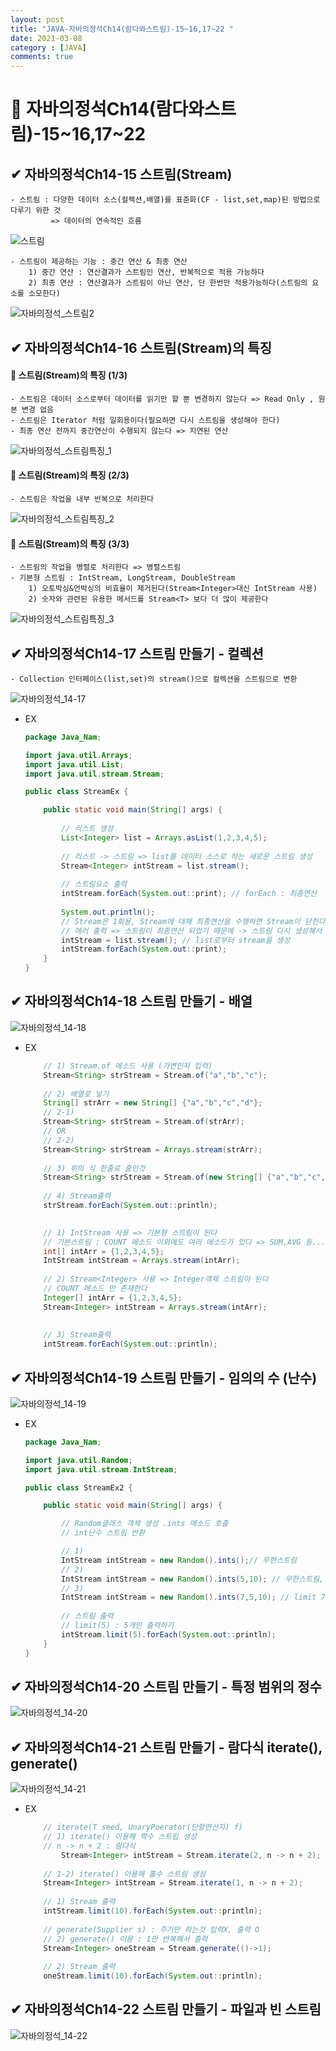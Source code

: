 ```yaml
---
layout: post
title: "JAVA-자바의정석Ch14(람다와스트림)-15~16,17~22 "
date: 2021-03-08
category : [JAVA]
comments: true
---
```


# 🔶 자바의정석Ch14(람다와스트림)-15~16,17~22 

## ✔ 자바의정석Ch14-15 스트림(Stream)

    - 스트림 : 다양한 데이터 소스(컬렉션,배열)를 표준화(CF - list,set,map)된 방법으로 다루기 위한 것
             => 데이터의 연속적인 흐름
![스트림](https://user-images.githubusercontent.com/65608960/110280456-2e5aaa00-801e-11eb-8f0d-ce4a3d2371e1.JPG)

    - 스트림이 제공하는 기능 : 중간 연산 & 최종 연산
        1) 중간 연산 : 연산결과가 스트림인 연산, 반복적으로 적용 가능하다
        2) 최종 연산 : 연산결과가 스트림이 아닌 연산, 단 한번만 적용가능하다(스트림의 요소를 소모한다)
![자바의정석_스트림2](https://user-images.githubusercontent.com/65608960/110280453-2d297d00-801e-11eb-8be0-a3ed9945982e.JPG)


## ✔ 자바의정석Ch14-16 스트림(Stream)의 특징

#### 🎈 스트림(Stream)의 특징 (1/3)

    - 스트림은 데이터 소스로부터 데이터를 읽기만 할 뿐 변경하지 않는다 => Read Only , 원본 변경 없음
    - 스트림은 Iterator 처럼 일회용이다(필요하면 다시 스트림을 생성해야 한다)
    - 최종 연산 전까지 중간연산이 수행되지 않는다 => 지연된 연산
![자바의정석_스트림특징_1](https://user-images.githubusercontent.com/65608960/110281369-f05e8580-801f-11eb-9ec1-d2ba828df3d6.JPG)


#### 🎈 스트림(Stream)의 특징 (2/3)

    - 스트림은 작업을 내부 반복으로 처리한다 
![자바의정석_스트림특징_2](https://user-images.githubusercontent.com/65608960/110281366-ef2d5880-801f-11eb-9237-32c5ac184bef.JPG)


#### 🎈 스트림(Stream)의 특징 (3/3)

    - 스트림의 작업을 병렬로 처리한다 => 병렬스트림 
    - 기본형 스트림 : IntStream, LongStream, DoubleStream
        1) 오토박싱&언박싱의 비효율이 제거된다(Stream<Integer>대신 IntStream 사용)
        2) 숫자와 관련된 유용한 메서드를 Stream<T> 보다 더 많이 제공한다
![자바의정석_스트림특징_3](https://user-images.githubusercontent.com/65608960/110281370-f0f71c00-801f-11eb-80b9-9615980a09f8.JPG)

## ✔ 자바의정석Ch14-17 스트림 만들기 - 컬렉션

    - Collection 인터페이스(list,set)의 stream()으로 컬렉션을 스트림으로 변환
![자바의정석_14-17](https://user-images.githubusercontent.com/65608960/110281812-bcd02b00-8020-11eb-96d7-61792bda026d.JPG)

- EX
    ```java
    package Java_Nam;

    import java.util.Arrays;
    import java.util.List;
    import java.util.stream.Stream;

    public class StreamEx {

        public static void main(String[] args) {
            
            // 리스트 생성
            List<Integer> list = Arrays.asList(1,2,3,4,5); 
            
            // 리스트 -> 스트림 => list를 데이터 소스로 하는 새로운 스트림 생성
            Stream<Integer> intStream = list.stream();
            
            // 스트림요소 출력
            intStream.forEach(System.out::print); // forEach : 최종연산
            
            System.out.println();
            // Stream은 1회용, Stream에 대해 최종연산을 수행하면 Stream이 닫힌다
            // 에러 출력 => 스트림이 최종연산 되었기 때문에 -> 스트림 다시 생성해서 출력해야 한다
            intStream = list.stream(); // list로부터 stream을 생성
            intStream.forEach(System.out::print);		
        }
    }
    ```

## ✔ 자바의정석Ch14-18 스트림 만들기 - 배열

![자바의정석_14-18](https://user-images.githubusercontent.com/65608960/110283520-919b0b00-8023-11eb-8e7e-829b72f64e96.JPG)

- EX

    ```java
        // 1) Stream.of 메소드 사용 (가변인자 입력)
        Stream<String> strStream = Stream.of("a","b","c");
        
        // 2) 배열로 넣기
        String[] strArr = new String[] {"a","b","c","d"};
        // 2-1)
        Stream<String> strStream = Stream.of(strArr);
        // OR 
        // 2-2)
        Stream<String> strStream = Arrays.stream(strArr);
        
        // 3) 위의 식 한줄로 줄인것
        Stream<String> strStream = Stream.of(new String[] {"a","b","c","d"});
        
        // 4) Stream출력
        strStream.forEach(System.out::println);

        
        // 1) IntStream 사용 => 기본형 스트림이 된다
        // 기본스트림 : COUNT 메소드 이외에도 여러 메소드가 있다 => SUM,AVG 등...
        int[] intArr = {1,2,3,4,5};
        IntStream intStream = Arrays.stream(intArr);
        
        // 2) Stream<Integer> 사용 => Integer객체 스트림이 된다
        // COUNT 메소드 만 존재한다
        Integer[] intArr = {1,2,3,4,5};
        Stream<Integer> intStream = Arrays.stream(intArr);
        
        
        // 3) Stream출력
        intStream.forEach(System.out::println);
    ```

## ✔ 자바의정석Ch14-19 스트림 만들기 - 임의의 수 (난수)

![자바의정석_14-19](https://user-images.githubusercontent.com/65608960/110285236-49c9b300-8026-11eb-80ee-c732182a65a4.JPG)

- EX
    ```java
    package Java_Nam;

    import java.util.Random;
    import java.util.stream.IntStream;

    public class StreamEx2 {

        public static void main(String[] args) {

            // Random클래스 객체 생성 .ints 메소드 호출
            // int난수 스트림 반환

            // 1)
            IntStream intStream = new Random().ints();// 무한스트림
            // 2)
            IntStream intStream = new Random().ints(5,10); // 무한스트림, 범위 지정 => 5부터 10까지 => 10은 포함X
            // 3)
            IntStream intStream = new Random().ints(7,5,10); // limit 7개,5부터 10까지 
            
            // 스트림 출력
            // limit(5) : 5개만 출력하기
            intStream.limit(5).forEach(System.out::println);
        }
    }
    ```

## ✔ 자바의정석Ch14-20 스트림 만들기 - 특정 범위의 정수

![자바의정석_14-20](https://user-images.githubusercontent.com/65608960/110287648-3882a580-802a-11eb-8f75-5198a8d0f881.JPG)


## ✔ 자바의정석Ch14-21 스트림 만들기 - 람다식 iterate(), generate()

![자바의정석_14-21](https://user-images.githubusercontent.com/65608960/110287647-37517880-802a-11eb-97f8-d66545703d31.JPG)

- EX
    ```java
        // iterate(T seed, UnaryPoerator(단항연산자) f) 
        // 1) iterate() 이용해 짝수 스트림 생성
        // n -> n + 2 : 람다식 
            Stream<Integer> intStream = Stream.iterate(2, n -> n + 2); 
        
        // 1-2) iterate() 이용해 홀수 스트림 생성
        Stream<Integer> intStream = Stream.iterate(1, n -> n + 2); 
        
        // 1) Stream 출력
        intStream.limit(10).forEach(System.out::println);
        
        // generate(Supplier s) : 주기만 하는것 입력X, 출력 O
        // 2) generate() 이용 : 1만 반복해서 출력
        Stream<Integer> oneStream = Stream.generate(()->1);
        
        // 2) Stream 출력
        oneStream.limit(10).forEach(System.out::println);
    ```

## ✔ 자바의정석Ch14-22 스트림 만들기 - 파일과 빈 스트림

![자바의정석_14-22](https://user-images.githubusercontent.com/65608960/110287650-3882a580-802a-11eb-9aed-2f35a72df3e1.JPG)
